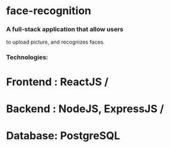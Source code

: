 # face-recognition

### A full-stack application  that allow users
to upload picture, and recognizes faces.

### Technologies:

# Frontend : ReactJS /
# Backend :  NodeJS, ExpressJS /
# Database: PostgreSQL
